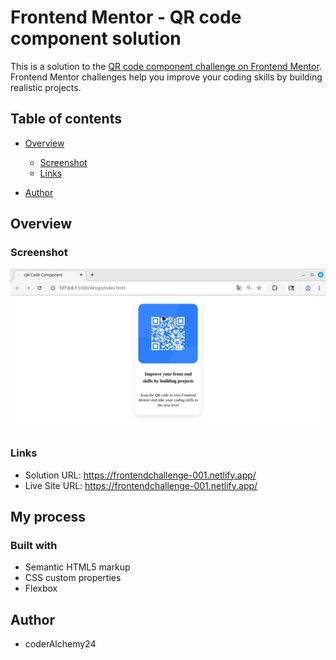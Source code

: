 # Frontend Mentor - QR code component solution

This is a solution to the [QR code component challenge on Frontend Mentor](https://www.frontendmentor.io/challenges/qr-code-component-iux_sIO_H). Frontend Mentor challenges help you improve your coding skills by building realistic projects. 

## Table of contents

- [Overview](#overview)
  - [Screenshot](#screenshot)
  - [Links](#links)

- [Author](#author)


## Overview

### Screenshot

![](./screenshot.png)


### Links

- Solution URL: https://frontendchallenge-001.netlify.app/
- Live Site URL: https://frontendchallenge-001.netlify.app/

## My process

### Built with

- Semantic HTML5 markup
- CSS custom properties
- Flexbox

## Author

- coderAlchemy24



